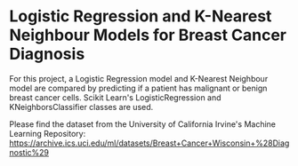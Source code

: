 # Logistic Regression and K-Nearest Neighbour Models for Breast Cancer Diagnosis

For this project, a Logistic Regression model and K-Nearest Neighbour model are compared by predicting if a patient has malignant or benign breast cancer cells. Scikit Learn's LogisticRegression and KNeighborsClassifier classes are used.

Please find the dataset from the University of California Irvine's Machine Learning Repository: https://archive.ics.uci.edu/ml/datasets/Breast+Cancer+Wisconsin+%28Diagnostic%29
